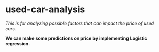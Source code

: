 # used-car-analysis
*This is for analyzing possible factors that can impact the price of used cars.*

**We can make some predictions on price by implementing Logistic regression.**

